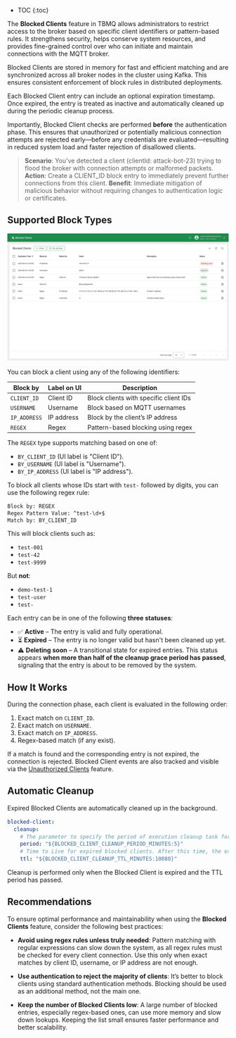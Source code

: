 
* TOC
{:toc}

The **Blocked Clients** feature in TBMQ allows administrators to restrict access to the broker based on specific client identifiers or pattern-based rules.
It strengthens security, helps conserve system resources, and provides fine-grained control over who can initiate and maintain connections with the MQTT broker.

Blocked Clients are stored in memory for fast and efficient matching and are synchronized across all broker nodes in the cluster using Kafka.
This ensures consistent enforcement of block rules in distributed deployments.

Each Blocked Client entry can include an optional expiration timestamp. Once expired, the entry is treated as inactive and automatically cleaned up during the periodic cleanup process.

Importantly, Blocked Client checks are performed **before** the authentication phase.
This ensures that unauthorized or potentially malicious connection attempts are rejected early—before any credentials are evaluated—resulting in reduced system load and faster rejection of disallowed clients.

> **Scenario**: You’ve detected a client (clientId: attack-bot-23) trying to flood the broker with connection attempts or malformed packets.
> **Action**: Create a CLIENT_ID block entry to immediately prevent further connections from this client.
> **Benefit**: Immediate mitigation of malicious behavior without requiring changes to authentication logic or certificates.

## Supported Block Types

![image](/images/mqtt-broker/other/blocked-clients.png)

You can block a client using any of the following identifiers:

| Block by     | Label on UI | Description                            |
| ------------ |-------------| -------------------------------------- |
| `CLIENT_ID`  | Client ID   | Block clients with specific client IDs |
| `USERNAME`   | Username    | Block based on MQTT usernames          |
| `IP_ADDRESS` | IP address  | Block by the client’s IP address       |
| `REGEX`      | Regex       | Pattern-based blocking using regex     |

The `REGEX` type supports matching based on one of:

* `BY_CLIENT_ID` (UI label is "Client ID").
* `BY_USERNAME` (UI label is "Username").
* `BY_IP_ADDRESS` (UI label is "IP address").

To block all clients whose IDs start with `test-` followed by digits, you can use the following regex rule:

```text
Block by: REGEX
Regex Pattern Value: ^test-\d+$
Match by: BY_CLIENT_ID
```

This will block clients such as:

* `test-001`
* `test-42`
* `test-9999`

But **not**:

* `demo-test-1`
* `test-user`
* `test-`

Each entry can be in one of the following **three statuses**:

* ✅ **Active** – The entry is valid and fully operational.
* ⏳ **Expired** – The entry is no longer valid but hasn't been cleaned up yet.
* ⚠️ **Deleting soon** – A transitional state for expired entries. This status appears **when more than half of the cleanup grace period has passed**, signaling that the entry is about to be removed by the system.

## How It Works

During the connection phase, each client is evaluated in the following order:

1. Exact match on `CLIENT_ID`.
2. Exact match on `USERNAME`.
3. Exact match on `IP_ADDRESS`.
4. Regex-based match (if any exist).

If a match is found and the corresponding entry is not expired, the connection is rejected.
Blocked Client events are also tracked and visible via the [Unauthorized Clients](/docs/{{docsPrefix}}mqtt-broker/user-guide/ui/unauthorized-clients/) feature.

## Automatic Cleanup

Expired Blocked Clients are automatically cleaned up in the background.

```yaml
blocked-client:
  cleanup:
    # The parameter to specify the period of execution cleanup task for expired blocked clients. Value set in minutes. Default value corresponds to five minutes
    period: "${BLOCKED_CLIENT_CLEANUP_PERIOD_MINUTES:5}"
    # Time to Live for expired blocked clients. After this time, the expired blocked client is removed completely. Value set in minutes. Default value corresponds to one week
    ttl: "${BLOCKED_CLIENT_CLEANUP_TTL_MINUTES:10080}"
```

Cleanup is performed only when the Blocked Client is expired and the TTL period has passed.

## Recommendations

To ensure optimal performance and maintainability when using the **Blocked Clients** feature, consider the following best practices:

* **Avoid using regex rules unless truly needed**: Pattern matching with regular expressions can slow down the system, 
as all regex rules must be checked for every client connection. Use this only when exact matches by client ID, username, or IP address are not enough.

* **Use authentication to reject the majority of clients**: It’s better to block clients using standard authentication methods. 
Blocking should be used as an additional method, not the main one.

* **Keep the number of Blocked Clients low**: A large number of blocked entries, especially regex-based ones, can use more memory and slow down lookups. 
Keeping the list small ensures faster performance and better scalability.